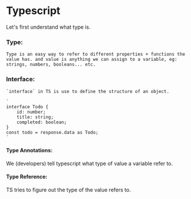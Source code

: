 # Typescript
Let's first understand what type is.
### Type:
    Type is an easy way to refer to different properties + functions the value has. and value is anything we can assign to a variable, eg: strings, numbers, booleans... etc.
### Interface:
    `interface` in TS is use to define the structure of an object.
    
    `
    interface Todo {
        id: number;
        title: string;
        completed: boolean;
    }
    const todo = response.data as Todo;
    `

#### Type Annotations:
We (developers) tell typescript what type of value a variable refer to.
#### Type Reference:
TS tries to figure out the type of the value refers to.